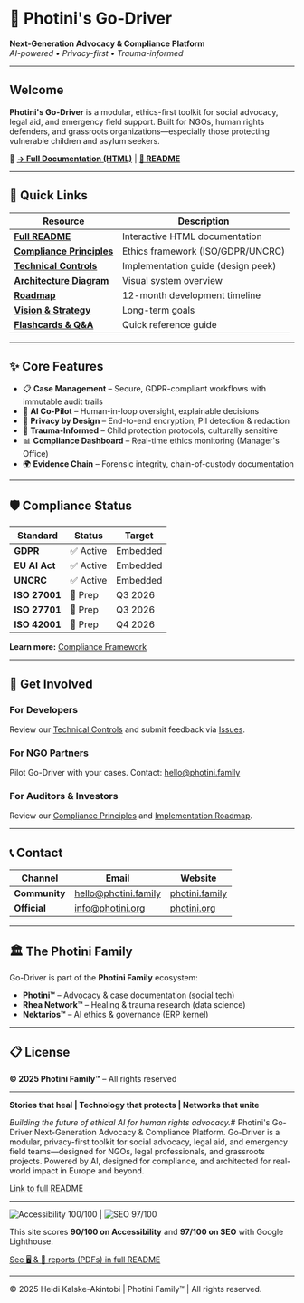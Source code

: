 # 🌟 Photini's Go-Driver

**Next-Generation Advocacy & Compliance Platform**  
*AI-powered • Privacy-first • Trauma-informed*

---

## Welcome

**Photini's Go-Driver** is a modular, ethics-first toolkit for social advocacy, legal aid, and emergency field support. Built for NGOs, human rights defenders, and grassroots organizations—especially those protecting vulnerable children and asylum seekers.

🔗 **[→ Full Documentation (HTML)](https://hidikoo.github.io/Photini-Go-Driver/)** | **[📖 README](./index.html)**

---

## 🚀 Quick Links

| Resource | Description |
|----------|-------------|
| **[Full README](./index.html)** | Interactive HTML documentation |
| **[Compliance Principles](./docs/COMPLIANCE_PRINCIPLES.md)** | Ethics framework (ISO/GDPR/UNCRC) |
| **[Technical Controls](./docs/TECHNICAL-CONTROLS-v1-design.md)** | Implementation guide (design peek) |
| **[Architecture Diagram](./docs/Public_ASCII_white.png)** | Visual system overview |
| **[Roadmap](./docs/roadmap.md)** | 12-month development timeline |
| **[Vision & Strategy](./docs/roadmap-vision.md)** | Long-term goals |
| **[Flashcards & Q&A](./docs/Go-Driver-Flashcards-n-QnA.md)** | Quick reference guide |

---

## ✨ Core Features

- 📋 **Case Management** – Secure, GDPR-compliant workflows with immutable audit trails
- 🤖 **AI Co-Pilot** – Human-in-loop oversight, explainable decisions
- 🔐 **Privacy by Design** – End-to-end encryption, PII detection & redaction
- 👥 **Trauma-Informed** – Child protection protocols, culturally sensitive
- 📊 **Compliance Dashboard** – Real-time ethics monitoring (Manager's Office)
- 🌍 **Evidence Chain** – Forensic integrity, chain-of-custody documentation

---

## 🛡️ Compliance Status

| Standard | Status | Target |
|----------|--------|--------|
| **GDPR** | ✅ Active | Embedded |
| **EU AI Act** | ✅ Active | Embedded |
| **UNCRC** | ✅ Active | Embedded |
| **ISO 27001** | 🔄 Prep | Q3 2026 |
| **ISO 27701** | 🔄 Prep | Q3 2026 |
| **ISO 42001** | 🔄 Prep | Q4 2026 |

**Learn more:** [Compliance Framework](./docs/COMPLIANCE_PRINCIPLES.md)

---

## 🤝 Get Involved

### For Developers
Review our [Technical Controls](./docs/TECHNICAL-CONTROLS-v1-design.md) and submit feedback via [Issues](https://github.com/Hidikoo/Photini-Go-Driver/issues).

### For NGO Partners
Pilot Go-Driver with your cases. Contact: [hello@photini.family](mailto:hello@photini.family)

### For Auditors & Investors
Review our [Compliance Principles](./docs/COMPLIANCE_PRINCIPLES.md) and [Implementation Roadmap](./docs/roadmap.md).

---

## 📞 Contact

| Channel | Email | Website |
|---------|-------|---------|
| **Community** | [hello@photini.family](mailto:hello@photini.family) | [photini.family](https://www.photini.family) |
| **Official** | [info@photini.org](mailto:info@photini.org) | [photini.org](https://www.photini.org) |

---

## 🏛️ The Photini Family

Go-Driver is part of the **Photini Family** ecosystem:

- **Photini™** – Advocacy & case documentation (social tech)
- **Rhea Network™** – Healing & trauma research (data science)
- **Nektarios™** – AI ethics & governance (ERP kernel)

---

## 📋 License

**© 2025 Photini Family™** – All rights reserved

---

**Stories that heal | Technology that protects | Networks that unite**

*Building the future of ethical AI for human rights advocacy.*# Photini's Go-Driver
Next-Generation Advocacy &amp; Compliance Platform. Go-Driver is a modular, privacy-first toolkit for social advocacy, legal aid, and emergency field teams—designed for NGOs, legal professionals, and grassroots projects. Powered by AI, designed for compliance, and architected for real-world impact in Europe and beyond.

[Link to full README](https://hidikoo.github.io/Photini-Go-Driver/)

---

![Accessibility 100/100](https://img.shields.io/badge/Accessibility-100%2F100-green) &#124; ![SEO 97/100](https://img.shields.io/badge/SEO-97%2F100-brightgreen)

This site scores **90/100 on Accessibility** and **97/100 on SEO** with Google Lighthouse.

[See 🖥️ & 📱 reports (PDFs) in full README](https://hidikoo.github.io/Photini-Go-Driver/)

---

© 2025 Heidi Kalske-Akintobi | Photini Family™ | All rights reserved.


